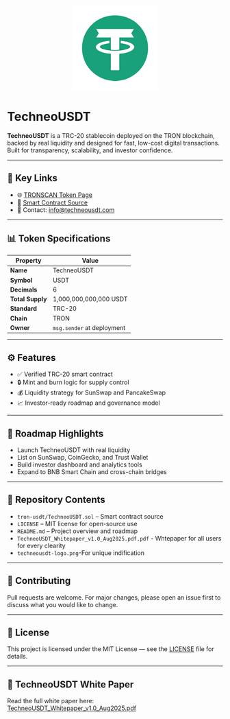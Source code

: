 <p align="center">
  <img src="./techneousdt-logo.png" alt="TechneoUSDT Logo" width="200"/>
</p>

# TechneoUSDT

**TechneoUSDT** is a TRC-20 stablecoin deployed on the TRON blockchain, backed by real liquidity and designed for fast, low-cost digital transactions. Built for transparency, scalability, and investor confidence.

---

## 🔗 Key Links

- 🌐 [TRONSCAN Token Page](https://tronscan.org/#/token20/TBm9y34PWdacMNvgzqFoevBpScJ9pSp8nc)  
- 📜 [Smart Contract Source](./tron-usdt/TechneoUSDT.sol)  
- 📣 Contact: info@techneousdt.com

---

## 📊 Token Specifications

| Property         | Value                      |
|------------------|----------------------------|
| **Name**         | TechneoUSDT                |
| **Symbol**       | USDT                       |
| **Decimals**     | 6                          |
| **Total Supply** | 1,000,000,000,000 USDT     |
| **Standard**     | TRC-20                     |
| **Chain**        | TRON                       |
| **Owner**        | `msg.sender` at deployment |

---

## ⚙️ Features

- ✅ Verified TRC-20 smart contract  
- 🔒 Mint and burn logic for supply control  
- 💰 Liquidity strategy for SunSwap and PancakeSwap  
- 📈 Investor-ready roadmap and governance model  

---

## 🚀 Roadmap Highlights

- Launch TechneoUSDT with real liquidity  
- List on SunSwap, CoinGecko, and Trust Wallet  
- Build investor dashboard and analytics tools  
- Expand to BNB Smart Chain and cross-chain bridges  

---

## 📁 Repository Contents

- `tron-usdt/TechneoUSDT.sol` – Smart contract source  
- `LICENSE` – MIT license for open-source use  
- `README.md` – Project overview and roadmap
- `TechneoUSDT_Whitepaper_v1.0_Aug2025.pdf.pdf` - Whtepaper for all users for every clearity
- `techneousdt-logo.png`-For unique indification 

---

## 🤝 Contributing

Pull requests are welcome. For major changes, please open an issue first to discuss what you would like to change.

---

## 📜 License

This project is licensed under the MIT License — see the [LICENSE](./LICENSE) file for details.

---

## 📄 TechneoUSDT White Paper

Read the full white paper here:  
[TechneoUSDT_Whitepaper_v1.0_Aug2025.pdf](https://github.com/techneousdt/techneo-usdt/blob/main/TechneoUSDT_Whitepaper_v1.0_Aug2025.pdf)

